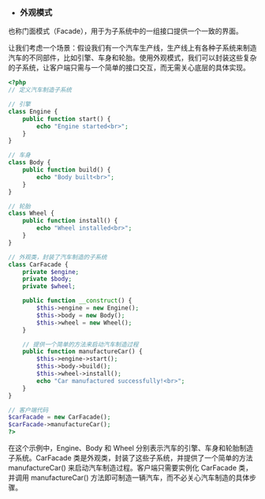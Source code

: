 * ### 外观模式

也称门面模式（Facade），用于为子系统中的一组接口提供一个一致的界面。

让我们考虑一个场景：假设我们有一个汽车生产线，生产线上有各种子系统来制造汽车的不同部件，比如引擎、车身和轮胎。使用外观模式，我们可以封装这些复杂的子系统，让客户端只需与一个简单的接口交互，而无需关心底层的具体实现。

```php
<?php
// 定义汽车制造子系统

// 引擎
class Engine {
    public function start() {
        echo "Engine started<br>";
    }
}

// 车身
class Body {
    public function build() {
        echo "Body built<br>";
    }
}

// 轮胎
class Wheel {
    public function install() {
        echo "Wheel installed<br>";
    }
}

// 外观类，封装了汽车制造的子系统
class CarFacade {
    private $engine;
    private $body;
    private $wheel;

    public function __construct() {
        $this->engine = new Engine();
        $this->body = new Body();
        $this->wheel = new Wheel();
    }

    // 提供一个简单的方法来启动汽车制造过程
    public function manufactureCar() {
        $this->engine->start();
        $this->body->build();
        $this->wheel->install();
        echo "Car manufactured successfully!<br>";
    }
}

// 客户端代码
$carFacade = new CarFacade();
$carFacade->manufactureCar();
?>

```

在这个示例中，Engine、Body 和 Wheel 分别表示汽车的引擎、车身和轮胎制造子系统。CarFacade 类是外观类，封装了这些子系统，并提供了一个简单的方法 manufactureCar() 来启动汽车制造过程。客户端只需要实例化 CarFacade 类，并调用 manufactureCar() 方法即可制造一辆汽车，而不必关心汽车制造的具体步骤。
